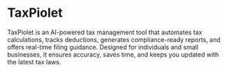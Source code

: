 # TaxPiolet
TaxPiolet is an AI-powered tax management tool that automates tax calculations, tracks deductions, generates compliance-ready reports, and offers real-time filing guidance. Designed for individuals and small businesses, it ensures accuracy, saves time, and keeps you updated with the latest tax laws.
